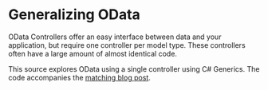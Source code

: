 # Generalizing OData

OData Controllers offer an easy interface between data and your application, but require one controller per model type. These controllers often have a large amount of almost identical code.

This source explores OData using a single controller using C# Generics. The code accompanies the [matching blog post](http://blog.scottlogic.com/2015/12/01/generalizing-odata.html).
